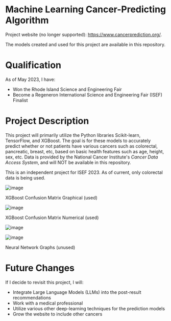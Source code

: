 # Machine Learning Cancer-Predicting Algorithm

Project website (no longer supported): https://www.cancerprediction.org/. 

The models created and used for this project are available in this repository. 

# Qualification 

As of May 2023, I have:
* Won the Rhode Island Science and Engineering Fair
* Become a Regeneron International Science and Engineering Fair (ISEF) Finalist

# Project Description

This project will primarily utilize the Python libraries Scikit-learn, TensorFlow, and XGBoost. The goal is for these models to accurately predict whether or not patients have various cancers such as colorectal, pancreatic, breast, etc, based on basic health features such as age, height, sex, etc. Data is provided by the National Cancer Institute's *Cancer Data Access System*, and will NOT be available in this repository. 

This is an independent project for ISEF 2023. As of current, only colorectal data is being used.

![image](https://cdn.discordapp.com/attachments/953870034227302470/1077035131056959608/xgboost_confusion_matrix.png?ex=6600cfa1&is=65ee5aa1&hm=34b7aa4e8e61af20fe91a0bf0b0352c778d3cb06f2d5a805b9d75640897b4e79&)

XGBoost Confusion Matrix Graphical (used)

![image](https://cdn.discordapp.com/attachments/953870034227302470/1077035638693572691/xgboost_stats.png?ex=6600d01a&is=65ee5b1a&hm=f3d17da71820656a9080fa56f5aa295d6f6bc59671fe9dfa317d03d70324fc83&)

XGBoost Confusion Matrix Numerical (used)

![image](https://user-images.githubusercontent.com/72169848/201548020-ea3ea9bf-3fa5-43c5-b601-0fb1945b46c4.png)

![image](https://user-images.githubusercontent.com/72169848/201548022-82344913-ea0e-4722-bd87-901b0b2940ee.png)

Neural Network Graphs (unused)

# Future Changes

If I decide to revisit this project, I will:
* Integrate Large Language Models (LLMs) into the post-result recommendations
* Work with a medical professional
* Utilize various other deep-learning techniques for the prediction models
* Grow the website to include other cancers 
